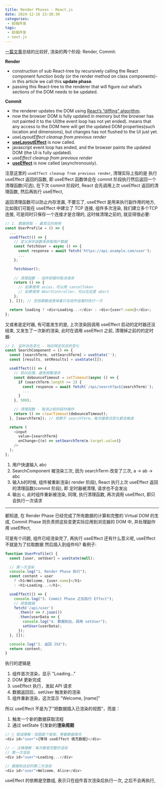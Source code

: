 ```yaml
---
title: Render Phases - React.js
date: 2024-12-16 23:38:39
categories:
 - 前端开发
tags:
 - 前端开发
 - next.js
---
```


[一篇文章](https://eliav2.github.io/how-react-hooks-work/)总结的比较好, 渲染的两个阶段: Render, Commit:

**Render**

- construction of sub React-tree by recursively calling the React component function body (or the render method on class components)- in this article we call this **update phase**.
- passing this React-tree to the renderer that will figure out what’s sections of the DOM needs to be updated.

**Commit**

- the renderer updates the DOM using [React’s “diffing” algorithm](https://reactjs.org/docs/reconciliation.html#the-diffing-algorithm).
- now the browser DOM is fully updated in memory but the browser has not painted it to the UI(the event loop has not yet ended). means that any access to the DOM here will get the updated DOM properties(such location and dimensions), but changes has not flushed to the UI just yet.
- *useLayoutEffect cleanup from previous render* 
- **[useLayoutEffect](https://reactjs.org/docs/hooks-reference.html#uselayouteffect)** is now called.
- javascript event loop has ended, and the browser paints the updated DOM (the UI is fully updated).
- *useEffect cleanup from previous render*
- **[useEffect](https://reactjs.org/docs/hooks-reference.html#useeffect)** is now called (asynchronously).

注意这里的 `useEffect cleanup from previous render`, 清理实际上指的是 执行 useEffect 返回的函数,  即 useEffect 函数体会在 commit 阶段执行然后返回一个清理函数(可选), 在下次 commit 阶段时, React 会先调用上次 useEffect 返回的清理函数, 然后再执行 useEffect, 

返回清理函数可以防止内存泄漏, 不要忘了, useEffect 是用来执行副作用的地方, 比如我们可能在 useEffect 中建立了 TCP 连接, 组件多次渲染, 我们建立多个TCP连接, 可是同时只保存一个连接才是合理的, 这时候清理之前的, 就显得很必要:

```javascript
// 1. 数据获取 - 最常见的用例
const UserProfile = () => {
  ...
  useEffect(() => {
    // 定义异步函数来获取用户数据
    const fetchUser = async () => {
      const response = await fetch('https://api.example.com/user');
      ...
    };

    fetchUser();
    
    // 清理函数 - 组件卸载时取消请求
    return () => {
      // 如果使用 axios，可以用 cancelToken
      // 如果使用 AbortController，可以在这里 abort
    };
  }, []); // 空依赖数组意味着只在组件挂载时执行一次

  return loading ? <div>Loading...</div> : <div>{user?.name}</div>;
};
```

又或者是定时器, 有可能发生的是, 上次渲染因调用 useEffect 启动的定时器还没结束, 又发生了一次新的渲染, 此时在调用 useEffect 之前, 清理掉之前的的定时器:

```js
// 2. 监听状态变化 - 响应特定状态的变化
const SearchComponent = () => {
  const [searchTerm, setSearchTerm] = useState('');
  const [results, setResults] = useState([]);

  useEffect(() => {
    // 防抖处理，避免频繁请求
    const debounceTimeout = setTimeout(async () => {
      if (searchTerm.length >= 2) {
        const response = await fetch(`/api/search?q=${searchTerm}`);
        ...
      }
    }, 500);

    // 清理函数 - 取消之前的延时操作
    return () => clearTimeout(debounceTimeout);
  }, [searchTerm]); // 依赖于 searchTerm，每次搜索词变化都会触发

  return (
    <input
      value={searchTerm}
      onChange={(e) => setSearchTerm(e.target.value)}
    />
  );
};
```

1. 用户快速输入 abc
2. SearchComponent 被渲染三次, 因为 searchTerm 改变了三次, a -> ab -> abc
3. 输入b的时候, 组件被重新渲染( render 阶段), React 执行上次 useEffect 返回的清理函数(commit 阶段), 即 定时器被清理, 请求也不会发出
4. 输出 c, 此时组件重新被渲染, 同理, 执行清理函数, 再次调用 useEffect, 即只会执行一次请求

-----

都知道, 在 Render Phase 已经完成了所有数据的计算和完整的 Virtual DOM 的生成, Commit Phase 则负责把这些变更实际应用到浏览器的 DOM 中, 并处理副作用 useEffect, 

可是有个问题, 组件已经渲染完了, 再执行 useEffect 还有什么意义呢, useEffect 不就是为了拉取数据 然后插入到组件吗? 看例子:

```ts
function UserProfile() {
  const [user, setUser] = useState(null);

  // 第一次渲染
  console.log("1. Render Phase 执行");
  const content = user 
    ? <h1>Welcome, {user.name}</h1> 
    : <h1>Loading...</h1>;

  useEffect(() => {
    console.log("3. Commit Phase 之后执行 Effect");
    // 获取数据
    fetch('/api/user')
      .then(r => r.json())
      .then(userData => {
        console.log("4. 数据到达，调用 setUser");
        setUser(userData);
      });
  }, []);

  console.log("2. 返回 JSX");
  return content;
}
```

执行的逻辑是

1. 组件首次渲染，显示 "Loading..."
2. DOM 更新完成
3. useEffect 执行，发起 API 请求
4. 数据返回后，setUser 触发新的渲染
5. 组件重新渲染，这次显示 "Welcome, [name]"

所以 useEffect 不是为了"把数据插入已渲染的视图"，而是：

1. 触发一个新的数据获取流程
2. 通过 setState 引发新的**渲染周期**

```typescript
// 🚫 错误理解：视图是个框架，等着数据填充
<div id="user">{等待 useEffect 填充数据}</div>

// ✅ 正确理解：每次都是完整的渲染
// 第一次渲染
<div id="user">Loading...</div>

// 数据到达后的第二次渲染
<div id="user">Welcome, Alice</div>
```

useEffect 的依赖是空数组, 表示只在组件首次渲染后执行一次, 之后不会再执行, 

